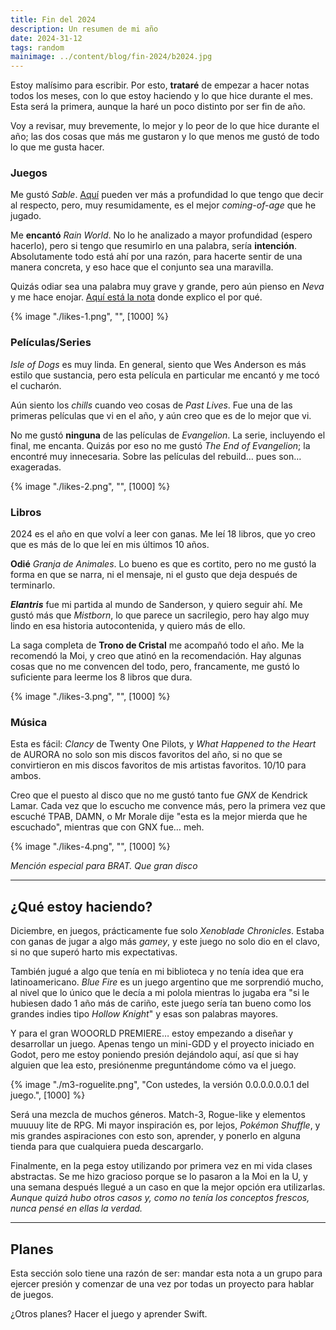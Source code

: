 ```yaml
---
title: Fin del 2024
description: Un resumen de mi año
date: 2024-31-12
tags: random
mainimage: ../content/blog/fin-2024/b2024.jpg
--- 
```

Estoy malísimo para escribir. Por esto, **trataré** de empezar a hacer notas todos los meses, con lo que estoy haciendo y lo que hice durante el mes. Esta será la primera, aunque la haré un poco distinto por ser fin de año.

Voy a revisar, muy brevemente, lo mejor y lo peor de lo que hice durante el año; las dos cosas que más me gustaron y lo que menos me gustó de todo lo que me gusta hacer.   

### Juegos   

Me gustó *Sable*. [Aquí](/blog/sable) pueden ver más a profundidad lo que tengo que decir al respecto, pero, muy resumidamente, es el mejor *coming-of-age* que he jugado.    

Me **encantó** *Rain World*. No lo he analizado a mayor profundidad (espero hacerlo), pero si tengo que resumirlo en una palabra, sería **intención**. Absolutamente todo está ahí por una razón, para hacerte sentir de una manera concreta, y eso hace que el conjunto sea una maravilla.

Quizás odiar sea una palabra muy grave y grande, pero aún pienso en *Neva* y me hace enojar. [Aquí está la nota](/blog/neva) donde explico el por qué. 

{% image "./likes-1.png", "", [1000] %}

### Películas/Series    
*Isle of Dogs* es muy linda. En general, siento que Wes Anderson es más estilo que sustancia, pero esta película en particular me encantó y me tocó el cucharón.

Aún siento los *chills* cuando veo cosas de *Past Lives*. Fue una de las primeras películas que vi en el año, y aún creo que es de lo mejor que vi.    

No me gustó **ninguna** de las películas de *Evangelion*. La serie, incluyendo el final, me encanta. Quizás por eso no me gustó *The End of Evangelion*; la encontré muy innecesaria. Sobre las películas del rebuild… pues son… exageradas.

{% image "./likes-2.png", "", [1000] %}

### Libros   

2024 es el año en que volví a leer con ganas. Me leí 18 libros, que yo creo que es más de lo que leí en mis últimos 10 años.    

**Odié** *Granja de Animales*. Lo bueno es que es cortito, pero no me gustó la forma en que se narra, ni el mensaje, ni el gusto que deja después de terminarlo.    

***Elantris*** fue mi partida al mundo de Sanderson, y quiero seguir ahí. Me gustó más que *Mistborn*, lo que parece un sacrilegio, pero hay algo muy lindo en esa historia autocontenida, y quiero más de ello.    

La saga completa de **Trono de Cristal** me acompañó todo el año. Me la recomendó la Moi, y creo que atinó en la recomendación. Hay algunas cosas que no me convencen del todo, pero, francamente, me gustó lo suficiente para leerme los 8 libros que dura.

{% image "./likes-3.png", "", [1000] %}

### Música   

Esta es fácil: *Clancy* de Twenty One Pilots, y *What Happened to the Heart* de AURORA no solo son mis discos favoritos del año, si no que se convirtieron en mis discos favoritos de mis artistas favoritos. 10/10 para ambos.    

Creo que el puesto al disco que no me gustó tanto fue *GNX* de Kendrick Lamar. Cada vez que lo escucho me convence más, pero la primera vez que escuché TPAB, DAMN, o Mr Morale dije "esta es la mejor mierda que he escuchado", mientras que con GNX fue… meh.

{% image "./likes-4.png", "", [1000] %}

*Mención especial para BRAT. Que gran disco* 

 --- 

## ¿Qué estoy haciendo?    

Diciembre, en juegos, prácticamente fue solo *Xenoblade Chronicles*. Estaba con ganas de jugar a algo más *gamey*, y este juego no solo dio en el clavo, si no que superó harto mis expectativas.    

También jugué a algo que tenía en mi biblioteca y no tenía idea que era latinoamericano. *Blue Fire* es un juego argentino que me sorprendió mucho, al nivel que lo único que le decía a mi polola mientras lo jugaba era "si le hubiesen dado 1 año más de cariño, este juego sería tan bueno como los grandes indies tipo *Hollow Knight*" y esas son palabras mayores.    

Y para el gran WOOORLD PREMIERE… estoy empezando a diseñar y desarrollar un juego. Apenas tengo un mini-GDD y el proyecto iniciado en Godot, pero me estoy poniendo presión dejándolo aquí, así que si hay alguien que lea esto, presiónenme preguntándome cómo va el juego.

{% image "./m3-roguelite.png", "Con ustedes, la versión 0.0.0.0.0.0.1 del juego.", [1000] %}

Será una mezcla de muchos géneros. Match-3, Rogue-like y elementos muuuuy lite de RPG. Mi mayor inspiración es, por lejos, *Pokémon Shuffle*, y mis grandes aspiraciones con esto son, aprender, y ponerlo en alguna tienda para que cualquiera pueda descargarlo.    

Finalmente, en la pega estoy utilizando por primera vez en mi vida clases abstractas. Se me hizo gracioso porque se lo pasaron a la Moi en la U, y una semana después llegué a un caso en que la mejor opción era utilizarlas. *Aunque quizá hubo otros casos y, como no tenía los conceptos frescos, nunca pensé en ellas la verdad.*   

 --- 

## Planes    
Esta sección solo tiene una razón de ser: mandar esta nota a un grupo para ejercer presión y comenzar de una vez por todas un proyecto para hablar de juegos.   

¿Otros planes? Hacer el juego y aprender Swift.   
